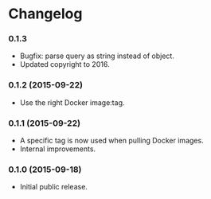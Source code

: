 # Changelog

### 0.1.3
* Bugfix: parse query as string instead of object.
* Updated copyright to 2016.

### 0.1.2 (2015-09-22)
* Use the right Docker image:tag.

### 0.1.1 (2015-09-22)
* A specific tag is now used when pulling Docker images.
* Internal improvements.

### 0.1.0 (2015-09-18)
* Initial public release.